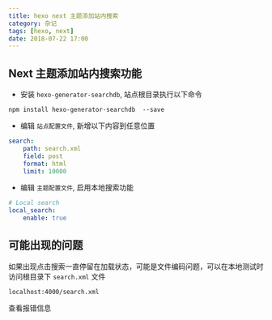 ```yaml
---
title: hexo next 主题添加站内搜索
category: 杂记
tags: [hexo, next]
date: 2018-07-22 17:00
---
```


## Next 主题添加站内搜索功能

- 安装 `hexo-generator-searchdb`, 站点根目录执行以下命令

```shell
npm install hexo-generator-searchdb  --save
```

- 编辑 `站点配置文件`, 新增以下内容到任意位置

```yml
search:
    path: search.xml
    field: post
    format: html
    limit: 10000
```

- 编辑 `主题配置文件`, 启用本地搜索功能

```yml
# Local search
local_search:
    enable: true
```

## 可能出现的问题

如果出现点击搜索一直停留在加载状态，可能是文件编码问题，可以在本地测试时访问根目录下 `search.xml` 文件

```url
localhost:4000/search.xml
```

查看报错信息